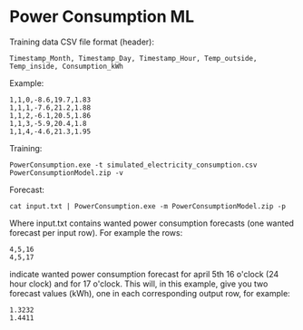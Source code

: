 # Power Consumption ML

Training data CSV file format (header):
```
Timestamp_Month, Timestamp_Day, Timestamp_Hour, Temp_outside, Temp_inside, Consumption_kWh
```

Example:

```
1,1,0,-8.6,19.7,1.83
1,1,1,-7.6,21.2,1.88
1,1,2,-6.1,20.5,1.86
1,1,3,-5.9,20.4,1.8
1,1,4,-4.6,21.3,1.95
```

Training:
```
PowerConsumption.exe -t simulated_electricity_consumption.csv PowerConsumptionModel.zip -v
```

Forecast:
```
cat input.txt | PowerConsumption.exe -m PowerConsumptionModel.zip -p
```
Where input.txt contains wanted power consumption forecasts (one wanted forecast per input row). For example the rows:

```
4,5,16 
4,5,17
```


indicate wanted power consumption forecast for april 5th 16 o'clock (24 hour clock) and for 17 o'clock. This will, in this example, give you two forecast values (kWh), one in each corresponding output row, for example:
```
1.3232
1.4411
```
